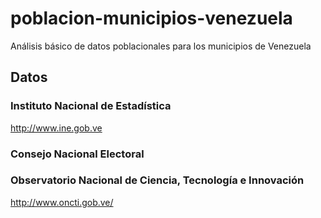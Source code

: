 # poblacion-municipios-venezuela
Análisis básico de datos poblacionales para los municipios de Venezuela 

## Datos

### Instituto Nacional de Estadística

http://www.ine.gob.ve

### Consejo Nacional Electoral



### Observatorio Nacional de Ciencia, Tecnología e Innovación

http://www.oncti.gob.ve/